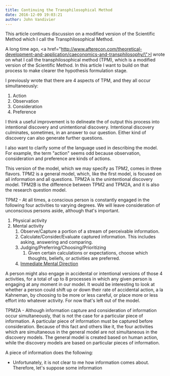 ```yaml
---
title: Continuing the Transphilosophical Method
date: 2016-12-09 19:03:21
author: John Vandivier
---
```




This article continues discussion on a modified version of the Scientific Method which I call the Transphilosophical Method.

A long time ago, <a href=\"http://www.afterecon.com/theoretical-development-and-application/caeconomics-and-transphilosophy/\">I wrote on what I call the transphilosophical method (TPM)</a>, which is a modified version of the Scientific Method. In this article I want to build on that process to make clearer the hypothesis formulation stage.

I previously wrote that there are 4 aspects of TPM, and they all occur simultaneously:
<ol>
 	<li>Action</li>
 	<li>Observation</li>
 	<li>Consideration</li>
 	<li>Preference</li>
</ol>
I think a useful improvement is to delineate the of output this process into intentional discovery and unintentional discovery. Intentional discovery culminates, sometimes, in an answer to our question. Either kind of discovery can also generate further questions.

I also want to clarify some of the language used in describing the model. For example, the term \"action\" seems odd because observation, consideration and preference are kinds of actions.

This version of the model, which we may specify as TPM2, comes in three flavors. TPM2 is a general model, which, like the first model, is focused on all information and all questions. TPM2A is the unintentional discovery model. TPM2B is the difference between TPM2 and TPM2A, and it is also the research question model.

TPM2 - At all times, a conscious person is constantly engaged in the following four activities to varying degrees. We will leave consideration of unconscious persons aside, although that's important.
<ol>
 	<li>Physical activity</li>
 	<li>Mental activity
<ol>
 	<li>Observe/Capture a portion of a stream of perceivable information.</li>
 	<li>Calculate/Consider/Evaluate captured information. This includes asking, answering and comparing.</li>
 	<li>Judging/Preferring/Choosing/Prioritizing
<ol>
 	<li>Given certain calculations or expectations, choose which thoughts, beliefs, or activities are preferred.</li>
</ol>
</li>
 	<li><a href=\"http://www.afterecon.com/other/immediate-mental-direction/\">Immediate Mental Direction</a></li>
</ol>
</li>
</ol>
A person might also engage in accidental or intentional versions of those 4 activities, for a total of up to 8 processes in which any given person is engaging at any moment in our model. It would be interesting to look at whether a person could shift up or down their rate of accidental action, a la Kahneman, by choosing to be more or less careful, or place more or less effort into whatever activity. For now that's left out of the model.

TPM2A - Although information capture and consideration of information occur simultaneously, that is not the case for a particular piece of information. A particular piece of information must be captured before consideration. Because of this fact and others like it, the four activities which are simultaneous in the general model are not simultaneous in the discovery models. The general model is created based on human action, while the discovery models are based on particular pieces of information.

A piece of information does the following:
<ul>
 	<li>Unfortunately, it is not clear to me how information comes about. Therefore, let's suppose some information</li>
</ul>
